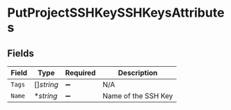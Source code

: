 # PutProjectSSHKeySSHKeysAttributes


## Fields

| Field               | Type                | Required            | Description         |
| ------------------- | ------------------- | ------------------- | ------------------- |
| `Tags`              | []*string*          | :heavy_minus_sign:  | N/A                 |
| `Name`              | **string*           | :heavy_minus_sign:  | Name of the SSH Key |